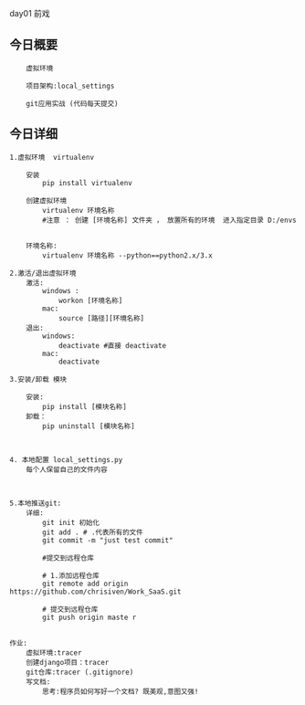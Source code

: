 day01 前戏



## 今日概要

        虚拟环境

        项目架构:local_settings

        git应用实战 (代码每天提交)



## 今日详细

    1.虚拟环境  virtualenv 
    
        安装
            pip install virtualenv 		
                
        创建虚拟环境
            virtualenv 环境名称  
            #注意 ： 创建 [环境名称] 文件夹 ， 放置所有的环境  进入指定目录 D:/envs
    

        环境名称:
            virtualenv 环境名称 --python==python2.x/3.x

    2.激活/退出虚拟环境
        激活:
            windows :
                workon [环境名称]
            mac:
                source [路径][环境名称]
        退出:
            windows:
                deactivate #直接 deactivate
            mac:
                deactivate
                
    3.安装/卸载 模块
        
        安装:
            pip install [模块名称]
        卸载：
            pip uninstall [模块名称]
           
    
    
    4. 本地配置 local_settings.py
        每个人保留自己的文件内容



    5.本地推送git:
        详细:
            git init 初始化
            git add . # .代表所有的文件 
            git commit -m "just test commit" 
            
            #提交到远程仓库
            
            # 1.添加远程仓库        
            git remote add origin  https://github.com/chrisiven/Work_SaaS.git
            
            # 提交到远程仓库
            git push origin maste r
     
     
    作业:
        虚拟环境:tracer
        创建django项目：tracer
        git仓库:tracer (.gitignore)
        写文档:
            思考:程序员如何写好一个文档? 既美观,意图又强!